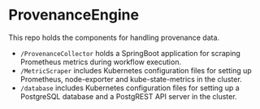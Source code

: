 # ProvenanceEngine
This repo holds the components for handling provenance data.
- `/ProvenanceCollector` holds a SpringBoot application for scraping Prometheus metrics during workflow execution.
- `/MetricScraper` includes Kubernetes configuration files for setting up Prometheus, node-exporter and kube-state-metrics in the cluster.
- `/database` includes Kubernetes configuration files for setting up a PostgreSQL database and a PostgREST API server in the cluster.


